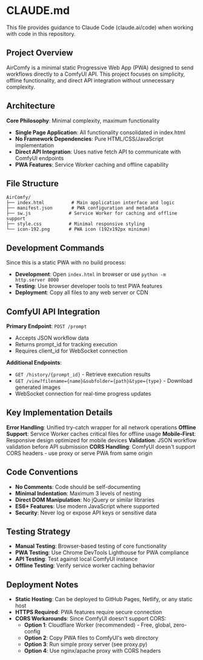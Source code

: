 # CLAUDE.md

This file provides guidance to Claude Code (claude.ai/code) when working with code in this repository.

## Project Overview

AirComfy is a minimal static Progressive Web App (PWA) designed to send workflows directly to a ComfyUI API. This project focuses on simplicity, offline functionality, and direct API integration without unnecessary complexity.

## Architecture

**Core Philosophy**: Minimal complexity, maximum functionality
- **Single Page Application**: All functionality consolidated in index.html
- **No Framework Dependencies**: Pure HTML/CSS/JavaScript implementation
- **Direct API Integration**: Uses native fetch API to communicate with ComfyUI endpoints
- **PWA Features**: Service Worker caching and offline capability

## File Structure

```
AirComfy/
├── index.html          # Main application interface and logic
├── manifest.json       # PWA configuration and metadata
├── sw.js              # Service Worker for caching and offline support
├── style.css          # Minimal responsive styling
└── icon-192.png       # PWA icon (192x192px minimum)
```

## Development Commands

Since this is a static PWA with no build process:

- **Development**: Open `index.html` in browser or use `python -m http.server 8000`
- **Testing**: Use browser developer tools to test PWA features
- **Deployment**: Copy all files to any web server or CDN

## ComfyUI API Integration

**Primary Endpoint**: `POST /prompt`
- Accepts JSON workflow data
- Returns prompt_id for tracking execution
- Requires client_id for WebSocket connection

**Additional Endpoints**:
- `GET /history/{prompt_id}` - Retrieve execution results
- `GET /view?filename={name}&subfolder={path}&type={type}` - Download generated images
- WebSocket connection for real-time progress updates

## Key Implementation Details

**Error Handling**: Unified try-catch wrapper for all network operations
**Offline Support**: Service Worker caches critical files for offline usage
**Mobile-First**: Responsive design optimized for mobile devices
**Validation**: JSON workflow validation before API submission
**CORS Handling**: ComfyUI doesn't support CORS headers - use proxy or serve PWA from same origin

## Code Conventions

- **No Comments**: Code should be self-documenting
- **Minimal Indentation**: Maximum 3 levels of nesting
- **Direct DOM Manipulation**: No jQuery or similar libraries
- **ES6+ Features**: Use modern JavaScript where supported
- **Security**: Never log or expose API keys or sensitive data

## Testing Strategy

- **Manual Testing**: Browser-based testing of core functionality
- **PWA Testing**: Use Chrome DevTools Lighthouse for PWA compliance
- **API Testing**: Test against local ComfyUI instance
- **Offline Testing**: Verify service worker caching behavior

## Deployment Notes

- **Static Hosting**: Can be deployed to GitHub Pages, Netlify, or any static host
- **HTTPS Required**: PWA features require secure connection
- **CORS Workarounds**: Since ComfyUI doesn't support CORS:
  - **Option 1**: Cloudflare Worker (recommended) - Free, global, zero-config
  - **Option 2**: Copy PWA files to ComfyUI's web directory
  - **Option 3**: Run simple proxy server (see proxy.py)
  - **Option 4**: Use nginx/apache proxy with CORS headers